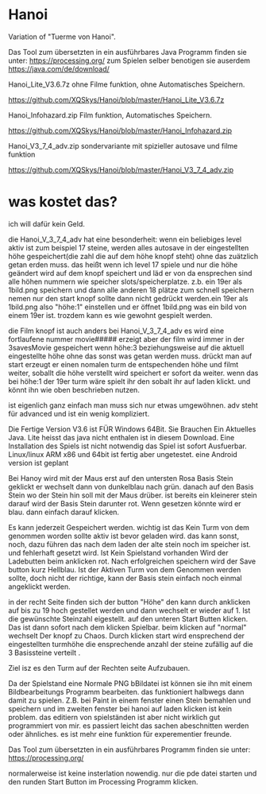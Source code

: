 # Hanoi
Variation of "Tuerme von Hanoi".

Das Tool zum übersetzten in ein ausführbares Java Programm finden sie unter: https://processing.org/
zum Spielen selber benotigen sie auserdem
https://java.com/de/download/



Hanoi_Lite_V3.6.7z ohne Filme funktion, ohne Automatisches Speichern.

https://github.com/XQSkys/Hanoi/blob/master/Hanoi_Lite_V3.6.7z



Hanoi_Infohazard.zip Film funktion, Automatisches Speichern.

https://github.com/XQSkys/Hanoi/blob/master/Hanoi_Infohazard.zip


Hanoi_V3_7_4_adv.zip sondervariante mit spizieller autosave und filme funktion 

https://github.com/XQSkys/Hanoi/blob/master/Hanoi_V3_7_4_adv.zip


# was kostet das?

ich will dafür kein Geld.

die Hanoi_V_3_7_4_adv hat eine besonderheit:
wenn ein beliebiges level aktiv ist zum beispiel 17 steine, werden alles autosave in der eingestellten höhe gespeichert(die zahl die auf dem höhe knopf steht) ohne das zuätzlich getan erden muss.
das heißt wenn ich level 17 spiele und nur die höhe geändert wird auf dem knopf  speichert und läd er von da ensprechen sind alle höhen nummern wie speicher slots/speicherplatze. z.b. ein 19er als 1bild.png speichern und dann alle anderen 18 plätze zum schnell speichern nemen nur den start knopf sollte dann nicht gedrückt werden.ein 19er als 1bild.png also "höhe:1" einstellen und er öffnet 1bild.png was ein bild von einem 19er ist. trozdem kann es wie gewohnt gespielt werden.

die Film knopf ist auch anders bei Hanoi_V_3_7_4_adv es wird eine fortlaufene nummer movie##### erzeigt aber der film wird immer in der 3savesMovie gespeichert wenn höhe:3 beziehungsweise auf die aktuell eingestellte höhe ohne das sonst was getan werden muss. drückt man auf start erzeugt er einen nomalen turm de entspechenden höhe und filmt weiter, soballt die höhe verstellt wird speichert er sofort da weiter. wenn das bei höhe:1 der 19er turm wäre spielt ihr den sobalt ihr auf laden klickt. und könnt ihn wie oben beschrieben nutzen.

ist eigenlich ganz einfach man muss sich nur etwas umgewöhnen.
adv steht für advanced und ist ein wenig kompliziert.




Die Fertige Version V3.6 ist FÜR Windows 64Bit. Sie Brauchen Ein Aktuelles Java. Lite heisst das java nicht enthalen ist in diesem Download. Eine Installation des Spiels ist nicht notwendig das Spiel ist sofort Ausfuerbar.
Linux/linux ARM x86 und 64bit ist fertig aber ungetestet. eine Android version ist geplant

Bei Hanoy wird mit der Maus erst auf den untersten Rosa Basis Stein geklickt er wechselt dann von dunkelblau nach grün. danach auf den Basis Stein wo der Stein hin soll mit der Maus drüber.
ist bereits ein kleinerer stein darauf wird der Basis Stein darunter rot.
Wenn gesetzen könnte wird er blau. dann einfach darauf klicken.

Es kann jederzeit Gespeichert werden. wichtig ist  das Kein Turm von dem genommen worden sollte aktiv ist bevor geladen wird. das kann sonst, noch, dazu führen das nach dem laden  der alte stein noch im speicher ist. und fehlerhaft gesetzt wird.
Ist Kein Spielstand vorhanden Wird der Ladebutten beim anklicken rot.
Nach erfolgreichen speichern wird der Save button kurz Hellblau.
Ist der Aktiven Turm von dem Genommen werden sollte, doch nicht der richtige,  kann der Basis stein einfach noch einmal angeklickt werden.

in der recht Seite finden sich der button "Höhe" den kann durch anklicken auf bis zu 19 hoch gestellet werden und dann wechselt er wieder auf 1.
Ist  die gewünschte Steinzahl eigestellt. auf den unteren Start Butten klicken. Das ist dann sofort nach dem klicken Spielbar.
beim klicken auf "normal" wechselt Der knopf zu Chaos. Durch klicken start wird ensprechend der eingestellten turmhöhe die ensprechende anzahl der steine zufällig auf die 3 Basissteine verteilt .

Ziel isz es den Turm auf der Rechten seite Aufzubauen.

Da der Spielstand eine Normale PNG bBildatei ist können sie ihn mit einem Bildbearbeitungs Programm bearbeiten. das funktioniert halbwegs dann damit zu spielen.
Z.B. bei Paint in einem fenster einen Stein bemahlen und speichern und im zweiten fenster bei hanoi auf laden klicken ist kein problem.
das editiern von spielständen ist aber nicht wirklich gut programmiert von mir. es passiert leicht das sachen abeschnitten werden oder ähnliches. es ist mehr eine funktion für experementier freunde.


Das Tool zum übersetzten in ein ausführbares Programm finden sie unter:
https://processing.org/

normalerweise ist keine insterlation nowendig. nur die pde datei starten und den runden Start Button im Processing Programm klicken.

